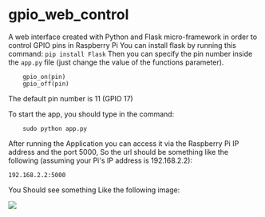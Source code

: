 # gpio_web_control
A web interface created with Python and Flask micro-framework in order to control GPIO pins in Raspberry Pi
You can install flask by running this command:
    ```
    pip install Flask
    ```
Then you can specify the pin number inside the ```app.py``` file (just change the value of the functions parameter).
```
    gpio_on(pin)
    gpio_off(pin)
```

The default pin number is 11 (GPIO 17)

To start the app, you should type in the command:
```
    sudo python app.py
```

After running the Application you can access it via the Raspberry Pi IP address and the port 5000, So the url should be something like the following (assuming your Pi's IP address is 192.168.2.2):

```
192.168.2.2:5000
```
You Should see something Like the following image:


![](http://imgur.com/KvcPxUKl.png)
